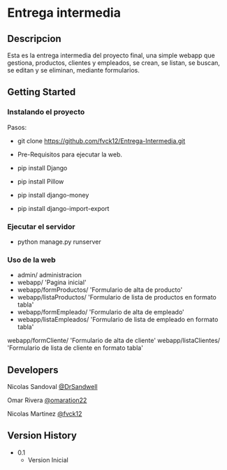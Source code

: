 # Entrega intermedia

## Descripcion

Esta es la entrega intermedia del proyecto final, una simple webapp que gestiona, productos, clientes y empleados, se crean, se listan, se buscan, se editan y se eliminan, mediante formularios.

## Getting Started

### Instalando el proyecto

Pasos: 

* git clone https://github.com/fvck12/Entrega-Intermedia.git

* Pre-Requisitos para ejecutar la web.

* pip install Django
* pip install Pillow
* pip install django-money
* pip install django-import-export

### Ejecutar el servidor

* python manage.py runserver

### Uso de la web

* admin/ administracion
* webapp/ 'Pagina inicial'
* webapp/formProductos/ 'Formulario de alta de producto'
* webapp/listaProductos/ 'Formulario de lista de productos en formato tabla'
* webapp/formEmpleado/ 'Formulario de alta de empleado'
* webapp/listaEmpleados/ 'Formulario de lista de empleado en formato tabla'

webapp/formCliente/ 'Formulario de alta de cliente'
webapp/listaClientes/ 'Formulario de lista de cliente en formato tabla'

## Developers

Nicolas Sandoval
[@DrSandwell](https://github.com/DrSandwell)

Omar Rivera
[@omaration22](https://github.com/omaration22)

Nicolas Martinez
[@fvck12](https://github.com/fvck12)

## Version History

* 0.1
    * Version Inicial
